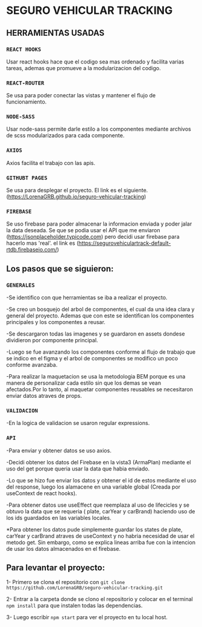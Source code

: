 # SEGURO VEHICULAR TRACKING
## HERRAMIENTAS USADAS
### `REACT HOOKS`
  Usar react hooks hace que el codigo sea mas ordenado y facilita varias tareas, ademas que promueve a la modularizacion del codigo.
### `REACT-ROUTER`
 Se usa para poder conectar las vistas y mantener el flujo de funcionamiento.
### `NODE-SASS`
  Usar node-sass permite darle estilo a los componentes mediante archivos de scss modularizados para cada componente.
### `AXIOS`
  Axios facilita el trabajo con las apis.
### `GITHUBT PAGES`
  Se usa para desplegar el proyecto. El link es el siguiente. (https://LorenaGRB.github.io/seguro-vehicular-tracking)
### `FIREBASE`
   Se uso firebase para poder almacenar la informacion enviada y poder jalar la data deseada. Se que se podia usar el API que me enviaron (https://jsonplaceholder.typicode.com) pero decidi usar firebase para hacerlo mas 'real'. el link es (https://segurovehiculartrack-default-rtdb.firebaseio.com/)
  
  
## Los pasos que se siguieron:
  ### `GENERALES`
  -Se identifico con que herramientas se iba a realizar el proyecto.
  
  -Se creo un bosquejo del arbol de componentes, el cual da una idea clara y general del proyecto. Ademas que con este se identifican los componentes principales y los componentes a reusar.
  
  -Se descargaron todas las imagenes y se guardaron en assets dondese dividieron por componente principal.
  
  -Luego se fue avanzando los componentes conforme al flujo de trabajo que se indico en el figma y el arbol de componentes se modifico un poco conforme avanzaba.
  
  -Para realizar la maquetacion se usa la metodologia BEM porque es una manera de personalizar cada estilo sin que los demas se vean afectados.Por lo tanto, al maquetar componentes reusables se necesitaron enviar datos atraves de props.
 
 
  ### `VALIDACION`
  -En la logica de validacion se usaron regular expressions.
  
  
  ### `API`
  -Para enviar y obtener datos se uso axios.
  
  -Decidi obtener los datos del Firebase en la vista3 (ArmaPlan) mediante el uso del get porque queria usar la data que habia enviado.
  
  -Lo que se hizo fue enviar los datos y obtener el id de estos mediante el uso del response, luego los alamacene en una variable global (Creada por useContext de react hooks).
  
  -Para obtener datos use useEffect que reemplaza al uso de lifecicles y se obtuvo la data que se requeria ( plate, carYear y carBrand) haciendo uso de los ids guardados en las variables locales.
  
  *Para obtener los datos pude simplemente guardar los states de plate, carYear y carBrand atraves de useContext y no habria necesidad de usar el metodo get. Sin embargo, como se explica lineas arriba fue con la intencion de usar los datos almacenados en el firebase.
  
 ## Para levantar el proyecto:
 1- Primero se clona el repositorio con `git clone https://github.com/LorenaGRB/seguro-vehicular-tracking.git`
 
 2- Entrar a la carpeta donde se clono el repositorio y colocar en el terminal `npm install` para que instalen todas las dependencias.
 
 3- Luego escribir `npm start` para ver el proyecto en tu local host.
